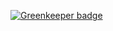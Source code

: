 
[![Greenkeeper badge](https://badges.greenkeeper.io/Turee/node-typescript-koa-starter.svg)](https://greenkeeper.io/)
